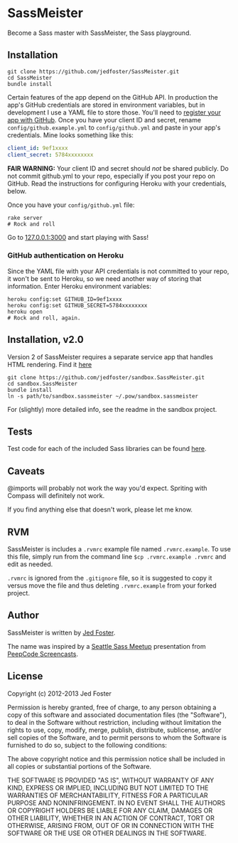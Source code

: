 # SassMeister #

Become a Sass master with SassMeister, the Sass playground.


## Installation ##

```
git clone https://github.com/jedfoster/SassMeister.git
cd SassMeister
bundle install
```

Certain features of the app depend on the GitHub API. In production the app's GitHub credentials are stored in environment variables, but in development I use a YAML file to store those. You'll need to [register your app with GitHub](https://github.com/settings/applications/new). Once you have your client ID and secret, rename `config/github.example.yml` to `config/github.yml` and paste in your app's credentials. Mine looks something like this:

```yaml
client_id: 9ef1xxxx
client_secret: 5784xxxxxxxx
```

**FAIR WARNING:** Your client ID and secret should _not_ be shared publicly. Do not commit github.yml to your repo, especially if you post your repo on GitHub. Read the instructions for configuring Heroku with your credentials, below.

Once you have your `config/github.yml` file:

```
rake server
# Rock and roll
```

Go to [127.0.0.1:3000](http://127.0.0.1:3000) and start playing with Sass!


### GitHub authentication on Heroku ###

Since the YAML file with your API credentials is not committed to your repo, it won't be sent to Heroku, so we need another way of storing that information. Enter Heroku environment variables:

```
heroku config:set GITHUB_ID=9ef1xxxx
heroku config:set GITHUB_SECRET=5784xxxxxxxx
heroku open
# Rock and roll, again.
```

## Installation, v2.0 ##

Version 2 of SassMeister requires a separate service app that handles HTML rendering. Find it [here](https://github.com/jedfoster/sandbox.SassMeister)

```
git clone https://github.com/jedfoster/sandbox.SassMeister.git
cd sandbox.SassMeister
bundle install
ln -s path/to/sandbox.sassmeister ~/.pow/sandbox.sassmeister
```

For (slightly) more detailed info, see the readme in the sandbox project.


## Tests ##

Test code for each of the included Sass libraries can be found [here](https://github.com/jedfoster/SassMeister/blob/master/TESTS.md).

## Caveats

@imports will probably not work the way you'd expect. Spriting with Compass will definitely not work.

If you find anything else that doesn't work, please let me know.

## RVM
SassMeister is includes a `.rvmrc` example file named `.rvmrc.example`. To use this file, simply run from the command line `$cp .rvmrc.example .rvmrc` and edit as needed. 

`.rvmrc` is ignored from the `.gitignore` file, so it is suggested to copy it versus move the file and thus deleting `.rvmrc.example` from your forked project.

## Author
SassMeister is written by [Jed Foster][jedfoster].

The name was inspired by a [Seattle Sass Meetup][meetup] presentation from [PeepCode Screencasts][peepcode].

## License
Copyright (c) 2012-2013 Jed Foster<br>

Permission is hereby granted, free of charge, to any person obtaining a copy of this software and associated documentation files (the "Software"), to deal in the Software without restriction, including without limitation the rights to use, copy, modify, merge, publish, distribute, sublicense, and/or sell copies of the Software, and to permit persons to whom the Software is furnished to do so, subject to the following conditions:

The above copyright notice and this permission notice shall be included in all copies or substantial portions of the Software.

THE SOFTWARE IS PROVIDED "AS IS", WITHOUT WARRANTY OF ANY KIND, EXPRESS OR IMPLIED, INCLUDING BUT NOT LIMITED TO THE WARRANTIES OF MERCHANTABILITY, FITNESS FOR A PARTICULAR PURPOSE AND NONINFRINGEMENT. IN NO EVENT SHALL THE AUTHORS OR COPYRIGHT HOLDERS BE LIABLE FOR ANY CLAIM, DAMAGES OR OTHER LIABILITY, WHETHER IN AN ACTION OF CONTRACT, TORT OR OTHERWISE, ARISING FROM, OUT OF OR IN CONNECTION WITH THE SOFTWARE OR THE USE OR OTHER DEALINGS IN THE SOFTWARE.

[jedfoster]: http://jedfoster.com
[meetup]: http://www.meetup.com/SASSlang/
[peepcode]: [https://peepcode.com]
